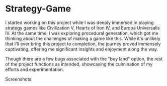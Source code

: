 # Strategy-Game 
I started working on this project while I was deeply immersed in playing strategy games like Civilization V, Hearts of Iron IV, and Europa Universalis IV. At the same time, I was exploring procedural generation, which got me thinking about the challenges of making a game like this. While it's unlikely that I'll ever bring this project to completion, the journey proved immensely captivating, offering me significant insights and enjoyment along the way.

Though there are a few bugs associated with the "buy land" option, the rest of the project functions as intended, showcasing the culmination of my efforts and experimentation.

Screenshots:


